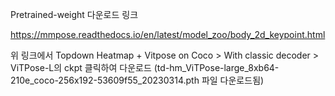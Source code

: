 Pretrained-weight 다운로드 링크

https://mmpose.readthedocs.io/en/latest/model_zoo/body_2d_keypoint.html

위 링크에서 Topdown Heatmap + Vitpose on Coco > With classic decoder > ViTPose-L의 ckpt 클릭하여 다운로드 (td-hm_ViTPose-large_8xb64-210e_coco-256x192-53609f55_20230314.pth 파일 다운로드됨)


